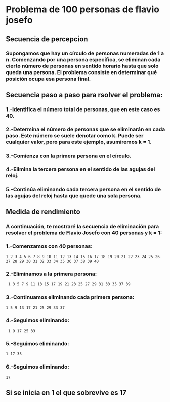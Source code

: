 # Problema de 100 personas de flavio josefo

## Secuencia de percepcion

### Supongamos que hay un círculo de personas numeradas de 1 a n. Comenzando por una persona específica, se eliminan cada cierto número de personas en sentido horario hasta que solo queda una persona. El problema consiste en determinar qué posición ocupa esa persona final.

## Secuencia paso a paso para rsolver el problema:

### 1.-Identifica el número total de personas, que en este caso es 40.
### 2.-Determina el número de personas que se eliminarán en cada paso. Este número se suele denotar como k. Puede ser cualquier valor, pero para este ejemplo, asumiremos k = 1.
### 3.-Comienza con la primera persona en el círculo.
### 4.-Elimina la tercera persona en el sentido de las agujas del reloj.
### 5.-Continúa eliminando cada tercera persona en el sentido de las agujas del reloj hasta que quede una sola persona.

## Medida de rendimiento

### A continuación, te mostraré la secuencia de eliminación para resolver el problema de Flavio Josefo con 40 personas y k = 1:

### 1.-Comenzamos con 40 personas: 
```
1 2 3 4 5 6 7 8 9 10 11 12 13 14 15 16 17 18 19 20 21 22 23 24 25 26 27 28 29 30 31 32 33 34 35 36 37 38 39 40 
```
### 2.-Eliminamos a la primera persona:
```
 1 3 5 7 9 11 13 15 17 19 21 23 25 27 29 31 33 35 37 39 
```
### 3.-Continuamos eliminando cada primera persona:
```
1 5 9 13 17 21 25 29 33 37  
```
### 4.-Seguimos eliminando:
```
 1 9 17 25 33  
```
### 5.-Seguimos eliminando:
```
1 17 33 
```
### 6.-Seguimos eliminando:
```
17 
```
## Si se inicia en 1 el que sobrevive es 17

​

